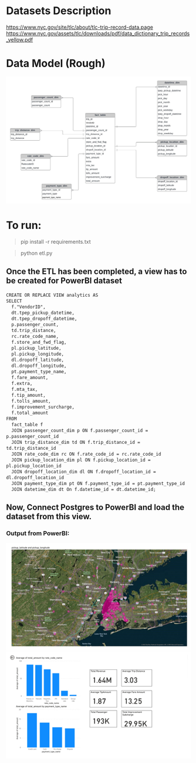 # Datasets Description
https://www.nyc.gov/site/tlc/about/tlc-trip-record-data.page
https://www.nyc.gov/assets/tlc/downloads/pdf/data_dictionary_trip_records_yellow.pdf

# Data Model (Rough)
![Datamodel](data_model.jpeg)

# To run:
> 
> pip install -r requirements.txt
>

> python etl.py
>

## Once the ETL has been completed, a view has to be created for PowerBI dataset
```
CREATE OR REPLACE VIEW analytics AS
SELECT
  f."VendorID",
  dt.tpep_pickup_datetime,
  dt.tpep_dropoff_datetime,
  p.passenger_count,
  td.trip_distance,
  rc.rate_code_name,
  f.store_and_fwd_flag,
  pl.pickup_latitude,
  pl.pickup_longitude,
  dl.dropoff_latitude,
  dl.dropoff_longitude,
  pt.payment_type_name,
  f.fare_amount,
  f.extra,
  f.mta_tax,
  f.tip_amount,
  f.tolls_amount,
  f.improvement_surcharge,
  f.total_amount
FROM
  fact_table f
  JOIN passenger_count_dim p ON f.passenger_count_id = p.passenger_count_id
  JOIN trip_distance_dim td ON f.trip_distance_id = td.trip_distance_id
  JOIN rate_code_dim rc ON f.rate_code_id = rc.rate_code_id
  JOIN pickup_location_dim pl ON f.pickup_location_id = pl.pickup_location_id
  JOIN dropoff_location_dim dl ON f.dropoff_location_id = dl.dropoff_location_id
  JOIN payment_type_dim pt ON f.payment_type_id = pt.payment_type_id
  JOIN datetime_dim dt On f.datetime_id = dt.datetime_id;
```

## Now, Connect Postgres to PowerBI and load the dataset from this view.
### Output from PowerBI:
![Datamodel](PowerBIOutput-1.jpg)
![Datamodel](PowerBIOutput-2.jpg)
